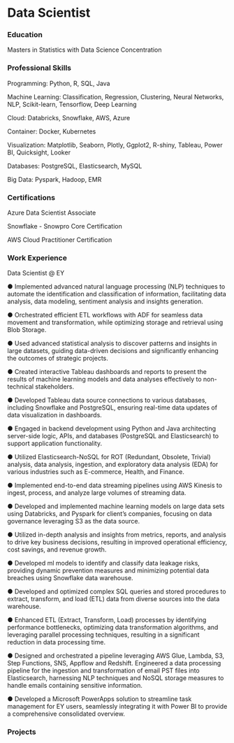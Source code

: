 # Data Scientist

### Education
Masters in Statistics with Data Science Concentration

### Professional Skills
Programming: Python, R, SQL, Java	

Machine Learning: Classification, Regression, Clustering, Neural Networks, NLP, Scikit-learn, Tensorflow, Deep Learning	

Cloud: Databricks, Snowflake, AWS, Azure	

Container: Docker, Kubernetes	

Visualization: Matplotlib, Seaborn, Plotly, Ggplot2, R-shiny, Tableau, Power BI, Quicksight, Looker	

Databases: PostgreSQL, Elasticsearch, MySQL	

Big Data: Pyspark, Hadoop, EMR	

### Certifications
Azure Data Scientist Associate	

Snowflake - Snowpro Core Certification	

AWS Cloud Practitioner Certification	

### Work Experience
Data Scientist @ EY

● Implemented advanced natural language processing (NLP) techniques to automate the identification and classification
of information, facilitating data analysis, data modeling, sentiment analysis and insights generation.	

● Orchestrated efficient ETL workflows with ADF for seamless data movement and transformation, while optimizing
storage and retrieval using Blob Storage.	

● Used advanced statistical analysis to discover patterns and insights in large datasets, guiding data-driven decisions and
significantly enhancing the outcomes of strategic projects.	

● Created interactive Tableau dashboards and reports to present the results of machine learning models and data
analyses effectively to non-technical stakeholders.	

● Developed Tableau data source connections to various databases, including Snowflake and PostgreSQL, ensuring
real-time data updates of data visualization in dashboards.	

● Engaged in backend development using Python and Java architecting server-side logic, APIs, and databases (PostgreSQL
and Elasticsearch) to support application functionality.	

● Utilized Elasticsearch-NoSQL for ROT (Redundant, Obsolete, Trivial) analysis, data analysis, ingestion, and exploratory
data analysis (EDA) for various industries such as E-commerce, Health, and Finance.	

● Implemented end-to-end data streaming pipelines using AWS Kinesis to ingest, process, and analyze large volumes of
streaming data.	

● Developed and implemented machine learning models on large data sets using Databricks, and Pyspark for client’s
companies, focusing on data governance leveraging S3 as the data source.	

● Utilized in-depth analysis and insights from metrics, reports, and analysis to drive key business decisions, resulting in
improved operational efficiency, cost savings, and revenue growth.	

● Developed ml models to identify and classify data leakage risks, providing dynamic prevention measures and minimizing
potential data breaches using Snowflake data warehouse.	

● Developed and optimized complex SQL queries and stored procedures to extract, transform, and load (ETL) data from
diverse sources into the data warehouse.	

● Enhanced ETL (Extract, Transform, Load) processes by identifying performance bottlenecks, optimizing data
transformation algorithms, and leveraging parallel processing techniques, resulting in a significant reduction in data
processing time.	

● Designed and orchestrated a pipeline leveraging AWS Glue, Lambda, S3, Step Functions, SNS, Appflow and Redshift.
Engineered a data processing pipeline for the ingestion and transformation of email PST files into Elasticsearch,
harnessing NLP techniques and NoSQL storage measures to handle emails containing sensitive information.	

● Developed a Microsoft PowerApps solution to streamline task management for EY users, seamlessly integrating it with
Power BI to provide a comprehensive consolidated overview.	

### Projects
